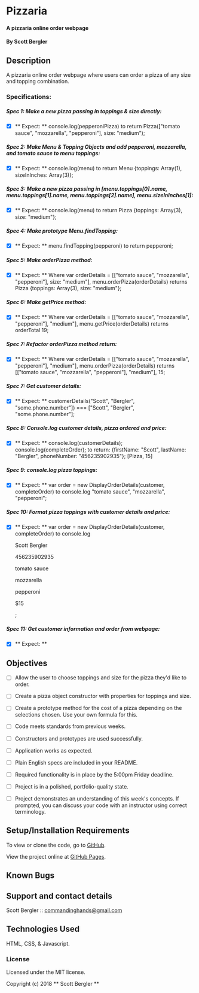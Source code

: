 # Pizzaria

#### A pizzaria online order webpage

#### By Scott Bergler

## Description
A pizzaria online order webpage where users can order a pizza of any size and topping combination.

### Specifications:
##### Spec 1: Make a new pizza passing in toppings & size directly:
- [x] ** Expect: ** console.log(pepperoniPizza) to return Pizza(["tomato sauce", "mozzarella", "pepperoni"], size: "medium");

##### Spec 2: Make Menu & Topping Objects and add pepperoni, mozzarella, and tomato sauce to menu toppings:
- [x] ** Expect: ** console.log(menu) to return Menu {toppings: Array(1), sizeInInches: Array(3)};

##### Spec 3: Make a new pizza passing in [menu.toppings[0].name, menu.toppings[1].name, menu.toppings[2].name], menu.sizeInInches[1]:
- [x] ** Expect: ** console.log(menu) to return Pizza {toppings: Array(3), size: "medium"};

##### Spec 4: Make prototype Menu.findTopping:
- [x] ** Expect: ** menu.findTopping(pepperoni) to return pepperoni;

##### Spec 5: Make orderPizza method:
- [x] ** Expect: ** Where var orderDetails = [["tomato sauce", "mozzarella", "pepperoni"], size: "medium"], menu.orderPizza(orderDetails) returns Pizza {toppings: Array(3), size: "medium"};

##### Spec 6: Make getPrice method:
- [x] ** Expect: ** Where var orderDetails = [["tomato sauce", "mozzarella", "pepperoni"], "medium"], menu.getPrice(orderDetails) returns orderTotal 19;

##### Spec 7: Refactor orderPizza method return:
- [x] ** Expect: ** Where var orderDetails = [["tomato sauce", "mozzarella", "pepperoni"], "medium"], menu.orderPizza(orderDetails) returns [["tomato sauce", "mozzarella", "pepperoni"], "medium"], 15;

##### Spec 7: Get customer details:
- [x] ** Expect: ** customerDetails("Scott", "Bergler", "some.phone.number"]) === ["Scott", "Bergler", "some.phone.number"];

##### Spec 8: Console.log customer details, pizza ordered and price:
- [x] ** Expect: ** console.log(customerDetails);
console.log(completeOrder);
to return:
{firstName: "Scott", lastName: "Bergler", phoneNumber: "456235902935"};
[Pizza, 15]

##### Spec 9: console.log pizza toppings:
- [x] ** Expect: ** var order = new DisplayOrderDetails(customer, completeOrder) to console.log "tomato sauce", "mozzarella", "pepperoni";

##### Spec 10: Format pizza toppings with customer details and price:
- [x] ** Expect: ** var order = new DisplayOrderDetails(customer, completeOrder) to console.log <p>Scott Bergler</p><p>456235902935</p><p>tomato sauce</p><p>mozzarella</p><p>pepperoni</p><p>$15</p>;

##### Spec 11: Get customer information and order from webpage:
- [x] ** Expect: ** 

## Objectives

- [ ] Allow the user to choose toppings and size for the pizza they'd like to order.

- [ ] Create a pizza object constructor with properties for toppings and size.

- [ ] Create a prototype method for the cost of a pizza depending on the selections chosen. Use your own formula for this.

- [ ] Code meets standards from previous weeks.

- [ ] Constructors and prototypes are used successfully.

- [ ] Application works as expected.

- [ ] Plain English specs are included in your README.

- [ ] Required functionality is in place by the 5:00pm Friday deadline.

- [ ] Project is in a polished, portfolio-quality state.

- [ ] Project demonstrates an understanding of this week's concepts. If prompted, you can discuss your code with an instructor using correct terminology.

## Setup/Installation Requirements
To view or clone the code, go to [GitHub](https://github.com/skillitzimberg/).

View the project online at [GitHub Pages](https://skillitzimberg.github.io//).

## Known Bugs

## Support and contact details

Scott Bergler :: commandinghands@gmail.com

## Technologies Used

HTML, CSS, & Javascript.

### License

Licensed under the MIT license.

Copyright (c) 2018 ** Scott Bergler **

